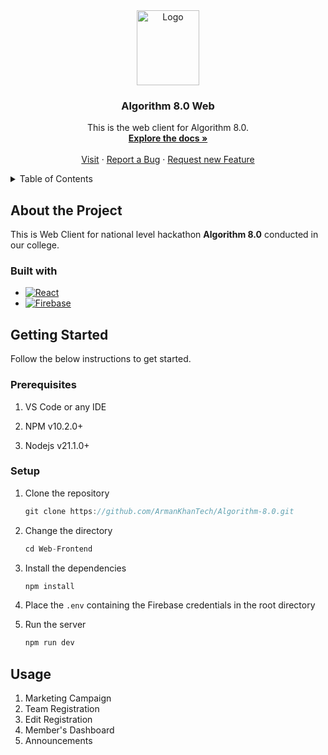 <div align="center">
  <a href="https://github.com/ArmanKhanTech/Algorithm-8.0/">
    <img src="https://github.com/ArmanKhanTech/Algorithm-8.0/assets/92728787/73a7798c-6df0-475d-8384-a1486dfbcb25" alt="Logo" width="100" height="120">
  </a>

  <h3 align="center">Algorithm 8.0 Web</h3>

  <p align="center">
    This is the web client for Algorithm 8.0.
    <br />
    <a href="https://github.com/ArmanKhanTech/Algorithm-8.0/tree/master/Web-Frontend"><strong>Explore the docs »</strong></a>
    <br />
    <br />
    <a href="https://algorithm8.aiktc.ac.in/">Visit</a>
    ·
    <a href="https://github.com/ArmanKhanTech/Algorithm-8.0/issues">Report a Bug</a>
    ·
    <a href="https://github.com/ArmanKhanTech/Algorithm-8.0/issues">Request new Feature</a>
  </p>
</div>



<details>
  <summary>Table of Contents</summary>
  <ol>
    <li>
      <a href="#about-the-project">About the Project</a>
      <ul>
        <li><a href="#built-with">Built with</a></li>
      </ul>
    </li>
    <li>
      <a href="#getting-started">Getting Started</a>
      <ul>
        <li><a href="#prerequisites">Prerequisites</a></li>
        <li><a href="#setup">Setup</a></li>
      </ul>
    </li>
    <li><a href="#usage">Usage</a></li>
  </ol>
</details>



## About the Project

<p>This is Web Client for national level hackathon <b>Algorithm 8.0</b> conducted in our college.</p>


### Built with

* [![React][React]][React-url]
* [![Firebase][Firebase]][Firebase-url]



## Getting Started

Follow the below instructions to get started.


### Prerequisites

<ol>
  <li>
    <p>VS Code or any IDE</a>
  </li>
  <li>
    <p>NPM v10.2.0+</a>
  </li>
  <li>
    <p>Nodejs v21.1.0+</a>
  </li>
</ol>


### Setup

1. Clone the repository

    ```js
    git clone https://github.com/ArmanKhanTech/Algorithm-8.0.git
    ```

2. Change the directory

    ```js
    cd Web-Frontend
    ```

3. Install the dependencies

    ```js
    npm install
    ```

4. Place the `.env` containing the Firebase credentials in the root directory
   
5. Run the server

    ```js
    npm run dev
    ```


## Usage

1. Marketing Campaign
2. Team Registration
3. Edit Registration
4. Member's Dashboard
5. Announcements



[React]: https://img.shields.io/badge/React-61DAFB.svg?style=for-the-badge&logo=React&logoColor=white
[React-url]: https://reactjs.org/
[Firebase]: https://img.shields.io/badge/Firebase-6495ED?style=for-the-badge&logo=Firebase&logoColor=white
[Firebase-url]: https://firebase.google.com/
